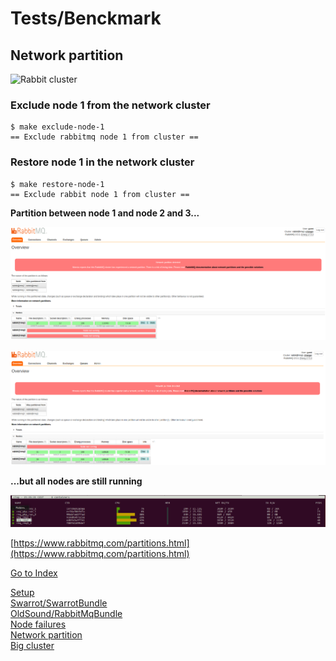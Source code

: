# Tests/Benckmark

## Network partition

![Rabbit cluster](./../img/rabbitmq_netpart.png)

### Exclude node 1 from the network cluster

```
$ make exclude-node-1
== Exclude rabbitmq node 1 from cluster ==
```

### Restore node 1 in the network cluster

```
$ make restore-node-1 
== Exclude rabbit node 1 from cluster ==
```

**Partition between node 1 and node 2 and 3...**

![Rabbit cluster](./../img/rabbit-netpart-1.png)


![Rabbit cluster](./../img/rabbit-netpart-2.png)

**...but all nodes are still running**

![Rabbit cluster](./../img/rabbitmq-netpart-ctop.png)


[https://www.rabbitmq.com/partitions.html](https://www.rabbitmq.com/partitions.html)

[Go to Index](../README.md#documentation)  

[Setup](./SETUP.md)  
[Swarrot/SwarrotBundle](./SWARROT.md)  
[OldSound/RabbitMqBundle](./OLDSOUND.md)  
[Node failures](./FAILURE.md)  
[Network partition](./PARTITION.md)  
[Big cluster](./BIG.md)  
